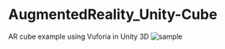 # AugmentedReality_Unity-Cube
AR cube example using Vuforia in Unity 3D
![sample](https://lh3.googleusercontent.com/bwxRhNxczOXTRlF3dwNUjjD0hlRtSOgI3LrBITorlyAx6MWJWoIfiM7oxjuAg513W11BQIyYpdoEW3vOZuTVSJjKKoLmWspYifyq3HqxEYJbsJNpRcjpylKg1fb-MEUfO1SIV7uV-BWA2BGp9zfmr8xJcQ2u0uacKYwgmEl6Ag7KhU9wvvPlq2IG1xCqbTMLJ4UBU7YdGVZAKvpI9sg_rb1rfg9wy9KHJiIp2fZrd6VYoIlxSvfSHcqP16xb5op7--FOcwNqJa1qvf_h0bSM6MmVQ7HiIozt6z2mi9AxGHgZ1dDLMd8Fibxa2CWAKit3Ky9AF52LyBE_pyVb3ZRH_kevls-Qmo_ovdiKqhYEedAL38iL1vd8bHaRQTTZJ538X4DKfF8NCmDVAKUIkwPqarcCH3UqZ2-AQqNpZLXoaiy00-O0V8LBHDRUWlEOOJ6oXwN0egRkasQ5Qxtlh6QjzwFvsv6U_-aNw_-f3JBWl1NjIm-hMKLzXcEqpeChD2zUCssk0SC-slAud-ONVmF6g9fNN6UqHXHbPe-UoYdA2XmUQlqny8yvtRvduSoAYVfZz18vTONoHt6kU-re9v8JCriOPBwm8ZYCE2Ge_MKo=w1298-h973-no)
